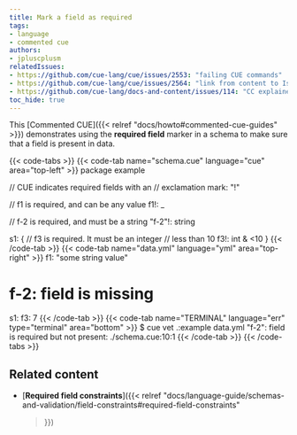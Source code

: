 ```yaml
---
title: Mark a field as required
tags:
- language
- commented cue
authors:
- jpluscplusm
relatedIssues:
- https://github.com/cue-lang/cue/issues/2553: "failing CUE commands"
- https://github.com/cue-lang/cue/issues/2564: "link from content to Issue"
- https://github.com/cue-lang/docs-and-content/issues/114: "CC explainer"
toc_hide: true
---
```


This [Commented CUE]({{< relref "docs/howto#commented-cue-guides" >}})
demonstrates using the **required field** marker in a schema to make sure that a
field is present in data.

{{< code-tabs >}}
{{< code-tab name="schema.cue" language="cue"  area="top-left" >}}
package example

// CUE indicates required fields with an
// exclamation mark: "!"

// f1 is required, and can be any value
f1!: _

// f-2 is required, and must be a string
"f-2"!: string

s1: {
	// f3 is required. It must be an integer
	// less than 10
	f3!: int & <10
}
{{< /code-tab >}}
{{< code-tab name="data.yml" language="yml"  area="top-right" >}}
f1: "some string value"
# f-2: field is missing
s1:
  f3: 7
{{< /code-tab >}}
{{< code-tab name="TERMINAL" language="err" type="terminal" area="bottom" >}}
$ cue vet .:example data.yml
"f-2": field is required but not present:
    ./schema.cue:10:1
{{< /code-tab >}}
{{< /code-tabs >}}

## Related content

- [**Required field constraints**]({{< relref
    "docs/language-guide/schemas-and-validation/field-constraints#required-field-constraints"
  >}})
